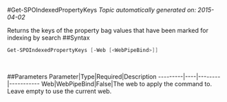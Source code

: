 #Get-SPOIndexedPropertyKeys
*Topic automatically generated on: 2015-04-02*

Returns the keys of the property bag values that have been marked for indexing by search
##Syntax
```powershell
Get-SPOIndexedPropertyKeys [-Web [<WebPipeBind>]]
```
&nbsp;

##Parameters
Parameter|Type|Required|Description
---------|----|--------|-----------
Web|WebPipeBind|False|The web to apply the command to. Leave empty to use the current web.
